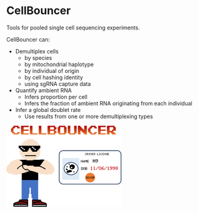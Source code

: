 # CellBouncer
Tools for pooled single cell sequencing experiments. 

CellBouncer can:
* Demultiplex cells 
  * by species
  * by mitochondrial haplotype
  * by individual of origin
  * by cell hashing identity
  * using sgRNA capture data
* Quantify ambient RNA
  * Infers proportion per cell
  * Infers the fraction of ambient RNA originating from each individual
* Infer a global doublet rate
  * Use results from one or more demultiplexing types
<p>
<img src="logo.png", width=300, alt="CellBouncer" />
</p>
